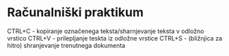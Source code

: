 # Računalniški praktikum
CTRL+C - kopiranje označenega teksta/sharnjevanje teksta v odložno vrstico
CTRL+V - prilepljanje teskta iz odložne vrstice
CTRL+S - (bližnjica za hitro) shranjevanje trenutnega dokumenta
